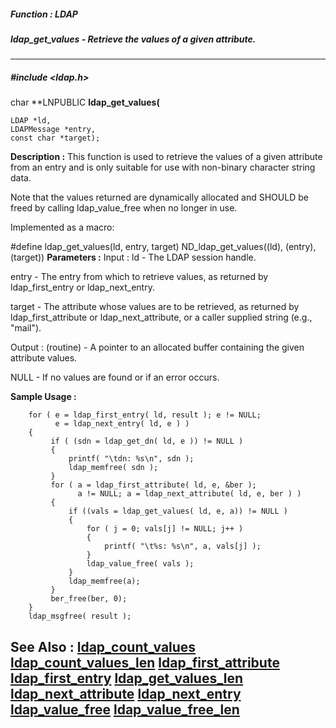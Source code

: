 ##### Function : LDAP
##### ldap_get_values - Retrieve the values of a given attribute.
---
##### #include <ldap.h>
char **LNPUBLIC **ldap_get_values(**

	LDAP *ld,
	LDAPMessage *entry,
	const char *target);
**Description :**
This function is used to retrieve the values of a given attribute from an entry 
and is only suitable for use with non-binary character string data.

Note that the values returned are dynamically allocated and SHOULD be freed by 
calling ldap_value_free when no longer in use.

Implemented as a macro:

#define ldap_get_values(ld, entry, target) ND_ldap_get_values((ld), (entry), 
(target))
**Parameters :**
Input :
ld  -  The LDAP session handle.

entry  -  The entry from which to retrieve values, as returned by ldap_first_entry or ldap_next_entry.

target  -  The attribute whose values are to be retrieved, as returned by ldap_first_attribute or ldap_next_attribute, or a caller supplied string (e.g., "mail").

Output :
(routine)  -  A pointer to an allocated buffer containing the given attribute values.

NULL - If no values are found or if an error occurs.


**Sample Usage :**
```
    for ( e = ldap_first_entry( ld, result ); e != NULL;
          e = ldap_next_entry( ld, e ) )
    {
         if ( (sdn = ldap_get_dn( ld, e )) != NULL )
         {
             printf( "\tdn: %s\n", sdn );
             ldap_memfree( sdn );
         }
         for ( a = ldap_first_attribute( ld, e, &ber );
               a != NULL; a = ldap_next_attribute( ld, e, ber ) )
         {
             if ((vals = ldap_get_values( ld, e, a)) != NULL )
             {
                 for ( j = 0; vals[j] != NULL; j++ )
                 {
                     printf( "\t%s: %s\n", a, vals[j] );
                 }
                 ldap_value_free( vals );
             }
             ldap_memfree(a);
         }
         ber_free(ber, 0);
    }
    ldap_msgfree( result );

```
**See Also :**
[ldap_count_values](D:/md_files/ldap_count_values.md)
[ldap_count_values_len](D:/md_files/ldap_count_values_len.md)
[ldap_first_attribute](D:/md_files/ldap_first_attribute.md)
[ldap_first_entry](D:/md_files/ldap_first_entry.md)
[ldap_get_values_len](D:/md_files/ldap_get_values_len.md)
[ldap_next_attribute](D:/md_files/ldap_next_attribute.md)
[ldap_next_entry](D:/md_files/ldap_next_entry.md)
[ldap_value_free](D:/md_files/ldap_value_free.md)
[ldap_value_free_len](D:/md_files/ldap_value_free_len.md)
---
